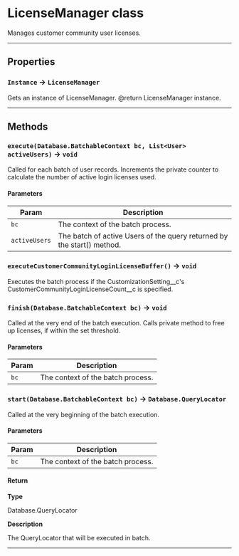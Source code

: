# LicenseManager class

Manages customer community user licenses.

---
## Properties

### `Instance` → `LicenseManager`

Gets an instance of LicenseManager. @return LicenseManager instance.

---
## Methods
### `execute(Database.BatchableContext bc, List<User> activeUsers)` → `void`

Called for each batch of user records. Increments the private counter to calculate the number of active login licenses used.

#### Parameters
|Param|Description|
|-----|-----------|
|`bc` |  The context of the batch process. |
|`activeUsers` |  The batch of active Users of the query returned by the start() method. |

### `executeCustomerCommunityLoginLicenseBuffer()` → `void`

Executes the batch process if the CustomizationSetting__c's CustomerCommunityLoginLicenseCount__c is specified.

### `finish(Database.BatchableContext bc)` → `void`

Called at the very end of the batch execution. Calls private method to free up licenses, if within the set threshold.

#### Parameters
|Param|Description|
|-----|-----------|
|`bc` |  The context of the batch process. |

### `start(Database.BatchableContext bc)` → `Database.QueryLocator`

Called at the very beginning of the batch execution.

#### Parameters
|Param|Description|
|-----|-----------|
|`bc` |  The context of the batch process. |

#### Return

**Type**

Database.QueryLocator

**Description**

The QueryLocator that will be executed in batch.

---

